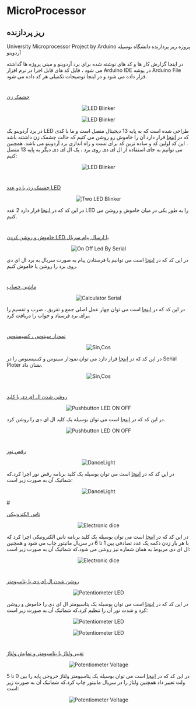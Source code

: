 # MicroProcessor
## ریز پردازنده
University Microprocessor Project by Arduino پروژه ریز پردازنده دانشگاه بوسیله آردوینو

در اینجا گزارش کار ها و کد های نوشته شده برای برد آردوینو و مینی پروژه ها گداشته می شود ، فایل کد های قابل اجرا در نرم افزار Arduino IDE در پوشه Arduino File قزار داده می شود و در اینجا توضیحات تکمیلی هر کد داده می شود.
#

[چشمک زن](https://github.com/mohsenkmt/Micro-Processor/blob/main/Arduino%20File/1_one_led_blinker.ino#L12)

<p align="center">
  <img src="https://github.com/mohsenkmt/MicroProcessor/blob/main/Video/1_one_led_blinker.gif" alt="LED Blinker" />
</p>

<p align="center">
  <img src="https://github.com/mohsenkmt/MicroProcessor/raw/main/Photo/1_one_led_blinker.png" alt="LED Blinker" />
</p>


در برد آردوینو یک LED طراحی شده است که به پایه 13 دیجیتال متصل است و ما با کدی که در [اینجا](https://github.com/mohsenkmt/Micro-Processor/blob/main/Arduino%20File/1_one_led_blinker.ino#L12)  قرار دارد آن را خاموش رو روشن می کنیم که حالت چشمک زن داشتنه باشد . این کد اولین کد و ساده ترین کد برای تست و راه اندازی برد آردوینو می باشد.
همچنین می توانیم به جای استفاده از ال ای دی روی برد ، یک ال ای دی دیگر به پایه 13 متصل کنیم:

<p align="center">
  <img src="https://github.com/mohsenkmt/MicroProcessor/raw/main/Photo/1_one_led_blinker1.jpeg" alt="LED Blinker" />
</p>

#

[چشمک زن با دو عدد LED](https://github.com/mohsenkmt/MicroProcessor/blob/main/Arduino%20File/2_Two_Led_Blinker.ino)
<p align="center">
  <img src="https://github.com/mohsenkmt/MicroProcessor/blob/main/Photo/2_Two_Led_Blinker.jpeg" alt="Two LED Blinker" />
</p>


در این کد که در [اینجا](https://github.com/mohsenkmt/MicroProcessor/blob/main/Arduino%20File/2_Two_Led_Blinker.ino) قرار دارد 2 عدد LED را به طور یکی در میان خاموش و روشن می کنیم.
#
[خاموش و روشن کردن LED با ارسال پیام سریال](https://github.com/mohsenkmt/MicroProcessor/blob/main/Arduino%20File/3_On_Off_Led_By_Serial.ino)

<p align="center">
  <img src="https://github.com/mohsenkmt/MicroProcessor/blob/main/Photo/3_On_Off_Led_By_Serial.jpeg" alt="On Off Led By Serial " />
</p>

در این کد که در [اینجا](https://github.com/mohsenkmt/MicroProcessor/blob/main/Arduino%20File/3_On_Off_Led_By_Serial.ino) است می توانیم با فرستادن پیام به صورت سریال به برد ال ای دی روی برد را روشن یا خاموش کنیم.

#

[ماشین حساب ](https://github.com/mohsenkmt/MicroProcessor/blob/main/Arduino%20File/4_Calculator_Serial.ino)
<p align="center">
  <img src="https://github.com/mohsenkmt/MicroProcessor/blob/main/Photo/4_Calculator_Serial.jpeg" alt="Calculator Serial " />
</p>

در این کد که در [اینجا](https://github.com/mohsenkmt/MicroProcessor/blob/main/Arduino%20File/4_Calculator_Serial.ino) است می توان چهار عمل اصلی جمع و تفریق ، ضرب و تفسیم را برای برد فرستاد و جواب را دریافت کرد.
#
[نمودار سینوس ، کسیسنوس ](https://github.com/mohsenkmt/MicroProcessor/blob/main/Arduino%20File/5_Sin_Cos.ino)

<p align="center">
  <img src="https://github.com/mohsenkmt/MicroProcessor/blob/main/Photo/5_Sin_Cos1.jpeg" alt="Sin,Cos" />
</p>

در این کد که در [اینجا](https://github.com/mohsenkmt/MicroProcessor/blob/main/Arduino%20File/5_Sin_Cos.ino) قرار دارد می توان نمودار سینوس و کسیسنوس را در Serial Ploter نشان داد.
<p align="center">
  <img src="https://github.com/mohsenkmt/MicroProcessor/blob/main/Photo/5_Sin_Cos.jpeg" alt="Sin,Cos" />
</p>

#
[روشن شدن ال ای دی با کلید ](https://github.com/mohsenkmt/MicroProcessor/blob/main/Arduino%20File/6_Pushbutton_LED_ON_OFF.ino)
<p align="center">
  <img src="https://github.com/mohsenkmt/MicroProcessor/blob/main/Video/6_Pushbutton_LED_ON_OFF.gif" alt="Pushbutton LED ON OFF" />
</p>

در این کد که در [اینجا](https://github.com/mohsenkmt/MicroProcessor/blob/main/Arduino%20File/6_Pushbutton_LED_ON_OFF.ino) است می توان بوسیله یک کلید ال ای دی را روشن کرد.
<p align="center">
  <img src="https://github.com/mohsenkmt/MicroProcessor/blob/main/Photo/6_Pushbutton_LED_ON_OFF.jpeg" alt="Pushbutton LED ON OFF" />
</p>

#
[رقص نور](https://github.com/mohsenkmt/MicroProcessor/blob/main/Arduino%20File/7_danclight.ino)
<p align="center">
  <img src="https://github.com/mohsenkmt/MicroProcessor/blob/main/Video/7_danclight.gif" alt="DanceLight" />
</p>

در این کد که در [اینجا](https://github.com/mohsenkmt/MicroProcessor/blob/main/Arduino%20File/7_danclight.ino) است می توان بوسیله یک کلید برنامه رقض نور اچرا کرد.که شماتیک آن به صورت زیر است:
<p align="center">
  <img src="https://github.com/mohsenkmt/MicroProcessor/blob/main/Photo/7_danclight.jpeg" alt="DanceLight" />
</p>
#

[تاس الکترونیکی](https://github.com/mohsenkmt/MicroProcessor/blob/main/Arduino%20File/8_Electronic_dice.ino)

<p align="center">
  <img src="https://github.com/mohsenkmt/MicroProcessor/blob/main/Video/8_Electronic_dice.gif" alt="Electronic dice" />
</p>

در این کد که در [اینجا](https://github.com/mohsenkmt/MicroProcessor/blob/main/Arduino%20File/8_Electronic_dice.ino) است می توان بوسیله یک کلید برنامه تاس الکترونیکی اچرا کرد که با هر بار زدن دکمه یک عدد تصادفی بین 1 تا 6 در سریال مانیتور چاپ می شود و همچنین ال ای دی مربوط به همان شماره نیز روشن می شود.که شماتیک آن به صورت زیر است:

<p align="center">
  <img src="https://github.com/mohsenkmt/MicroProcessor/blob/main/Photo/8_Electronic_dice.jpeg" alt="Electronic dice" />
</p>

#

[روشن شدن ال ای دی با پتاسیومتر](https://github.com/mohsenkmt/MicroProcessor/blob/main/Arduino%20File/9_Potentiometer_LED.ino)

<p align="center">
  <img src="https://github.com/mohsenkmt/MicroProcessor/blob/main/Video/9_Potentiometer_LED.gif" alt="Potentiometer LED" />
</p>

در این کد که در [اینجا](https://github.com/mohsenkmt/MicroProcessor/blob/main/Arduino%20File/9_Potentiometer_LED.ino) است می توان بوسیله یک پتاسیومتر ال ای دی را خاموش و روشن کرد و شدت نور آن را تنظیم کرد.که شماتیک آن به صورت زیر است:

<p align="center">
  <img src="https://github.com/mohsenkmt/MicroProcessor/blob/main/Photo/9_Potentiometer_LED.jpg" alt="Potentiometer LED" />
</p>

<p align="center">
  <img src="https://github.com/mohsenkmt/MicroProcessor/blob/main/Video/9_Potentiometer_LED1.gif" alt="Potentiometer LED" />
</p>

#

[تغییر ولتاژ با پتاسیومتر و نمایش ولتاژ](https://github.com/mohsenkmt/MicroProcessor/blob/main/Arduino%20File/10_Potentiometer_Voltage.ino)

<p align="center">
  <img src="https://github.com/mohsenkmt/MicroProcessor/blob/main/Photo/10_Potentiometer_Voltage1.png" alt="Potentiometer Voltage" />
</p>

در این کد که در [اینجا](https://github.com/mohsenkmt/MicroProcessor/blob/main/Arduino%20File/10_Potentiometer_Voltage.ino) است می توان بوسیله یک پتاسیومتر ولتاژ خروجی پایه را بین 0 تا 5 ولت تغییر داد همچنین ولتاژ را در سریال مانیتور چاپ کرد.که شماتیک آن به صورت زیر است:
<p align="center">
  <img src="https://github.com/mohsenkmt/MicroProcessor/blob/main/Photo/10_Potentiometer_Voltage.jpg" alt="Potentiometer Voltage" />
</p>

#
